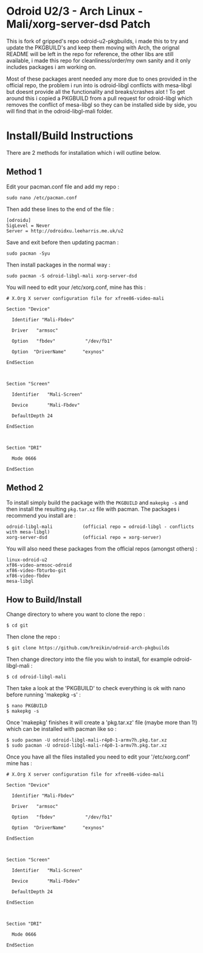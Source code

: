 Odroid U2/3 - Arch Linux - Mali/xorg-server-dsd Patch
=====================================================
This is  fork of gripped's repo odroid-u2-pkgbuilds, i made this to try and update the PKGBUILD's and keep them moving with Arch, the orignal README will be left in the repo for reference, the other libs are still available, i made this repo for cleanliness/order/my own sanity and it only includes packages i am working on.

Most of these packages arent needed any more due to ones provided in the official repo, the problem i run into is odroid-libgl conflicts with mesa-libgl but doesnt provide all the functionality and breaks/crashes alot ! To get around this i copied a PKGBUILD from a pull request for odroid-libgl which removes the conflict of mesa-libgl so they can be installed side by side, you will find that in the odroid-libgl-mali folder.

Install/Build Instructions
==========================
There are 2 methods for installation which i will outline below.

Method 1
--------
Edit your pacman.conf file and add my repo :
```
sudo nano /etc/pacman.conf
```
Then add these lines to the end of the file :
```
[odroidu]
SigLevel = Never
Server = http://odroidxu.leeharris.me.uk/u2
```
Save and exit before then updating pacman :
```
sudo pacman -Syu
```
Then install packages in the normal way :
```
sudo pacman -S odroid-libgl-mali xorg-server-dsd
```
You will need to edit your /etc/xorg.conf, mine has this :
```
# X.Org X server configuration file for xfree86-video-mali

Section "Device"

  Identifier "Mali-Fbdev"

  Driver   "armsoc"

  Option   "fbdev"           "/dev/fb1"

  Option  "DriverName"      "exynos"

EndSection



Section "Screen"

  Identifier   "Mali-Screen"

  Device       "Mali-Fbdev"

  DefaultDepth 24 

EndSection



Section "DRI"

  Mode 0666

EndSection
```
Method 2
--------
To install simply build the package with the `PKGBUILD` and `makepkg -s` and then install the resulting `pkg.tar.xz` file with pacman. The packages i recommend you install are :
```
odroid-libgl-mali           (official repo = odroid-libgl - conflicts with mesa-libgl)
xorg-server-dsd             (official repo = xorg-server)
```
You will also need these packages from the official repos (amongst others) :
```
linux-odroid-u2
xf86-video-armsoc-odroid
xf86-video-fbturbo-git
xf86-video-fbdev
mesa-libgl
```
How to Build/Install
--------------------
Change directory to where you want to clone the repo :
```
$ cd git
```
Then clone the repo :
```
$ git clone https://github.com/hreikin/odroid-arch-pkgbuilds
```
Then change directory into the file you wish to install, for example odroid-libgl-mali :
```
$ cd odroid-libgl-mali
```
Then take a look at the 'PKGBUILD' to check everything is ok with nano before running 'makepkg -s' :
```
$ nano PKGBUILD
$ makepkg -s
```
Once 'makepkg' finishes it will create a 'pkg.tar.xz' file (maybe more than 1!) which can be installed with pacman like so :
```
$ sudo pacman -U odroid-libgl-mali-r4p0-1-armv7h.pkg.tar.xz
$ sudo pacman -U odroid-libgl-mali-r4p0-1-armv7h.pkg.tar.xz
```
Once you have all the files installed you need to edit your '/etc/xorg.conf' mine has :
```
# X.Org X server configuration file for xfree86-video-mali

Section "Device"

  Identifier "Mali-Fbdev"

  Driver   "armsoc"

  Option   "fbdev"           "/dev/fb1"

  Option  "DriverName"      "exynos"

EndSection



Section "Screen"

  Identifier   "Mali-Screen"

  Device       "Mali-Fbdev"

  DefaultDepth 24 

EndSection



Section "DRI"

  Mode 0666

EndSection
```
